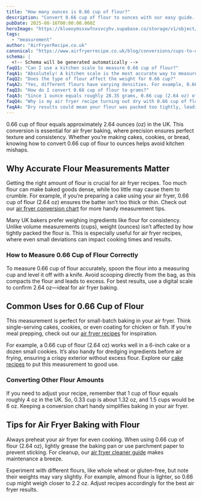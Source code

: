 ```yaml
---
title: "How many ounces is 0.66 cup of flour?"
description: "Convert 0.66 cup of flour to ounces with our easy guide. Perfect for air fryer baking—get accurate measurements every time!"
pubDate: 2025-08-16T00:00:00.000Z
heroImage: "https://klueoymssxwfnxsvcyhv.supabase.co/storage/v1/object/public/Shmucket/how-many-ounces-is-066-cup-of-flour.webp"
tags:
  - "measurement"
author: "AirFryerRecipe.co.uk"
canonical: "https://www.airfryerrecipe.co.uk/blog/conversions/cups-to-ounces/how-many-ounces-is-066-cup-of-flour"
schema: |
  <!-- Schema will be generated automatically -->
faqQ1: "Can I use a kitchen scale to measure 0.66 cup of flour?"
faqA1: "Absolutely! A kitchen scale is the most accurate way to measure 0.66 cup of flour, which equals 2.64 oz. Simply set your scale to ounces, tare it with your bowl, and add flour until you reach the desired weight."
faqQ2: "Does the type of flour affect the weight for 0.66 cup?"
faqA2: "Yes, different flours have varying densities. For example, 0.66 cup of all-purpose flour weighs 2.64 oz, while whole wheat flour may be slightly heavier. Always check specific conversion charts for alternative flours."
faqQ3: "How do I convert 0.66 cup of flour to grams?"
faqA3: "Since 1 ounce equals roughly 28.35 grams, 0.66 cup (2.64 oz) of flour is about 75 grams. This is useful for recipes using metric measurements, especially in air fryer baking."
faqQ4: "Why is my air fryer recipe turning out dry with 0.66 cup of flour?"
faqA4: "Dry results could mean your flour was packed too tightly, leading to excess. Always spoon and level flour, or use a scale for 2.64 oz. Also, check your air fryer’s temperature—overcooking can dry out baked goods."
---
```

<p>0.66 cup of flour equals approximately 2.64 ounces (oz) in the UK. This conversion is essential for air fryer baking, where precision ensures perfect texture and consistency. Whether you’re making cakes, cookies, or bread, knowing how to convert 0.66 cup of flour to ounces helps avoid kitchen mishaps.</p>  

<h2>Why Accurate Flour Measurements Matter</h2>  
<p>Getting the right amount of flour is crucial for air fryer recipes. Too much flour can make baked goods dense, while too little may cause them to crumble. For example, if you’re preparing a cake using your air fryer, 0.66 cup of flour (2.64 oz) ensures the batter isn’t too thick or thin. Check out our <a href=https://www.airfryerrecipe.co.uk/air-fryer-conversion-chart>air fryer conversion chart</a> for more handy measurement tips.</p>  

<p>Many UK bakers prefer weighing ingredients like flour for consistency. Unlike volume measurements (cups), weight (ounces) isn’t affected by how tightly packed the flour is. This is especially useful for air fryer recipes, where even small deviations can impact cooking times and results.</p>  

<h3>How to Measure 0.66 Cup of Flour Correctly</h3>  
<p>To measure 0.66 cup of flour accurately, spoon the flour into a measuring cup and level it off with a knife. Avoid scooping directly from the bag, as this compacts the flour and leads to excess. For best results, use a digital scale to confirm 2.64 oz—ideal for air fryer baking.</p>  

<h2>Common Uses for 0.66 Cup of Flour</h2>  
<p>This measurement is perfect for small-batch baking in your air fryer. Think single-serving cakes, cookies, or even coating for chicken or fish. If you’re meal prepping, check out our <a href=https://www.airfryerrecipe.co.uk/recipes>air fryer recipes</a> for inspiration.</p>  

<p>For example, a 0.66 cup of flour (2.64 oz) works well in a 6-inch cake or a dozen small cookies. It’s also handy for dredging ingredients before air frying, ensuring a crispy exterior without excess flour. Explore our <a href=https://www.airfryerrecipe.co.uk/recipe-category/cakes>cake recipes</a> to put this measurement to good use.</p>  

<h3>Converting Other Flour Amounts</h3>  
<p>If you need to adjust your recipe, remember that 1 cup of flour equals roughly 4 oz in the UK. So, 0.33 cup is about 1.32 oz, and 1.5 cups would be 6 oz. Keeping a conversion chart handy simplifies baking in your air fryer.</p>  

<h2>Tips for Air Fryer Baking with Flour</h2>  
<p>Always preheat your air fryer for even cooking. When using 0.66 cup of flour (2.64 oz), lightly grease the baking pan or use parchment paper to prevent sticking. For cleanup, our <a href=https://www.airfryerrecipe.co.uk/air-fryer-cleaner>air fryer cleaner guide</a> makes maintenance a breeze.</p>  

<p>Experiment with different flours, like whole wheat or gluten-free, but note their weights may vary slightly. For example, almond flour is lighter, so 0.66 cup might weigh closer to 2.2 oz. Adjust recipes accordingly for the best air fryer results.</p>
